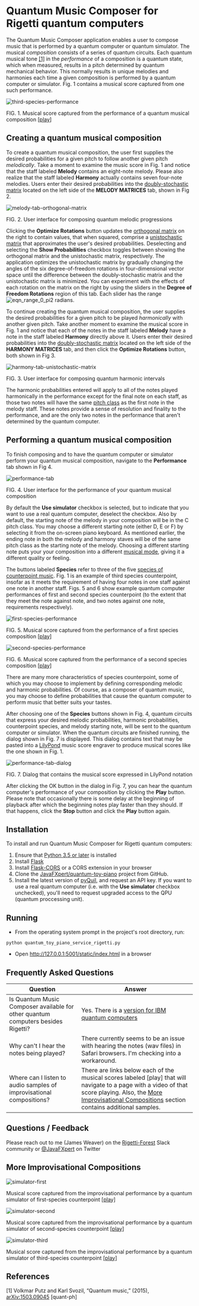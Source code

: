 # Quantum Music Composer for Rigetti quantum computers

The Quantum Music Composer application enables a user to compose music that is performed by a quantum computer or quantum simulator. The musical *composition* consists of a series of quantum circuits. Each quantum musical tone [[1]](#references) in the *performance* of a composition is a quantum state, which when measured, results in a pitch determined by quantum mechanical behavior. This normally results in unique melodies and harmonies each time a given composition is performed by a quantum computer or simulator. Fig. 1 contains a musical score captured from one such performance.

![third-species-performance](docimages/third-species-performance.png)

FIG. 1. Musical score captured from the performance of a quantum musical composition [[play](https://vimeo.com/277746028)]

## Creating a quantum musical composition

To create a quantum musical composition, the user first supplies the desired probabilities for a given pitch to follow another given pitch *melodically*. Take a moment to examine the music score in Fig. 1 and notice that the staff labeled **Melody** contains an eight-note melody. Please also realize that the staff labeled **Harmony** actually contains seven four-note melodies.  Users enter their desired probabilities into the [doubly-stochastic matrix](https://en.wikipedia.org/wiki/Doubly_stochastic_matrix) located on the left side of the **MELODY MATRICES** tab, shown in Fig 2. 

![melody-tab-orthogonal-matrix](docimages/melody-tab-orthogonal-matrix.png)

FIG. 2. User interface for composing quantum melodic progressions



Clicking the **Optimize Rotations** button updates the [orthogonal matrix](https://en.wikipedia.org/wiki/Orthogonal_matrix) on the right to contain values, that when squared, comprise a [unistochastic matrix](https://en.wikipedia.org/wiki/Unistochastic_matrix) that approximates the user's desired probabilities. Deselecting and selecting the **Show Probabilities** checkbox toggles between showing the orthogonal matrix and the unistochastic matrix, respectively. The application optimizes the unistochastic matrix by gradually changing the angles of the six degree-of-freedom rotations in four-dimensional vector space until the difference between the doubly-stochastic matrix and the unistochastic matrix is minimized.  You can experiment with the effects of each rotation on the matrix on the right by using the sliders in the **Degree of Freedom Rotations** region of this tab. Each slider has the range ![eqn_range_0_pi2](docimages/eqn_range_0_pi2.gif) radians.

To continue creating the quantum musical composition, the user supplies the desired probabilities for a given pitch to be played *harmonically* with another given pitch. Take another moment to examine the musical score in Fig. 1 and notice that each of the notes in the staff labeled **Melody** have a note in the staff labeled **Harmony** directly above it. Users enter their desired probabilities into the [doubly-stochastic matrix](https://en.wikipedia.org/wiki/Doubly_stochastic_matrix) located on the left side of the **HARMONY MATRICES** tab, and then click the **Optimize Rotations** button, both shown in Fig 3.

![harmony-tab-unistochastic-matrix](docimages/harmony-tab-unistochastic-matrix.png)

FIG. 3. User interface for composing quantum harmonic intervals



The harmonic probabilities entered will apply to all of the notes played harmonically in the performance except for the final note on each staff, as those two notes will have the same [pitch class](https://en.wikipedia.org/wiki/Pitch_class) as the first note in the melody staff. These notes provide a sense of resolution and finality to the performance, and are the only two notes in the performance that aren't determined by the quantum computer.

## Performing a quantum musical composition

To finish composing and to have the quantum computer or simulator perform your quantum musical composition, navigate to the **Performance** tab shown in Fig 4.

![performance-tab](docimages/performance-tab.png)

FIG. 4. User interface for the performance of your quantum musical composition



By default the **Use simulator** checkbox is selected, but to indicate that you want to use a real quantum computer, deselect the checkbox. Also by default, the starting note of the melody in your composition will be in the C pitch class. You may choose a different starting note (either D, E or F) by selecting it from the on-screen piano keyboard. As mentioned earlier, the ending note in both the melody and harmony staves will be of the same pitch class as the starting note of the melody. Choosing a different starting note puts your your composition into a different [musical mode](https://en.wikipedia.org/w/index.php?title=Musical_mode), giving it a different quality or feeling.  

The buttons labeled **Species** refer to three of the five [species of counterpoint music](https://en.wikipedia.org/wiki/Counterpoint#Species_counterpoint). Fig. 1 is an example of third species counterpoint, insofar as it meets the requirement of having four notes in one staff against one note in another staff. Figs. 5 and 6 show example quantum computer performances of first and second species counterpoint (to the extent that they meet the note against note, and two notes against one note, requirements respectively). 

![first-species-performance](docimages/first-species-performance.png)

FIG. 5. Musical score captured from the performance of a first species composition [[play]](https://vimeo.com/277747682)



![second-species-performance](docimages/second-species-performance.png)

FIG. 6. Musical score captured from the performance of a second species composition [[play]](https://vimeo.com/277746965)



There are many more characteristics of species counterpoint, some of which you may choose to implement by defining corresponding melodic and harmonic probabilities. Of course, as a composer of quantum music, you may choose to define probabilities that cause the quantum computer to perform music that better suits your tastes.

After choosing one of the **Species** buttons shown in Fig. 4, quantum circuits that express your desired melodic probabilities, harmonic probabilities, counterpoint species, and melody starting note, will be sent to the quantum computer or simulator. When the quantum circuits are finished running, the dialog shown in Fig. 7 is displayed. This dialog contains text that may be pasted into a [LilyPond](http://lilypond.org/manuals.html) music score engraver to produce musical scores like the one shown in Fig. 1. 



![performance-tab-dialog](docimages/performance-tab-dialog.png)

FIG. 7. Dialog that contains the musical score expressed in LilyPond notation



After clicking the OK button in the dialog in Fig. 7, you can hear the quantum computer's performance of your composition by clicking the **Play** button. Please note that occasionally there is some delay at the beginning of playback after which the beginning notes play faster than they should. If that happens, click the **Stop** button and click the **Play** button again.

## Installation

To install and run Quantum Music Composer for Rigetti quantum computers:

1. Ensure that [Python 3.5 or later](https://www.python.org/downloads/) is installed
2. Install [Flask](http://flask.pocoo.org/)
3. Install [Flask-CORS](https://flask-cors.readthedocs.io) or a CORS extension in your browser
4. Clone the [JavaFXpert/quantum-toy-piano](https://github.com/JavaFXpert/quantum-toy-piano) project from GitHub.
5. Install the latest version of [pyQuil](https://www.rigetti.com/forest), and request an API key. If you want to use a real quantum computer (i.e. with the **Use simulator** checkbox unchecked), you'll need to request upgraded access to the QPU (quantum proccessing unit).

## Running

- From the operating system prompt in the project's root directory, run:

`python quantum_toy_piano_service_rigetti.py`

- Open http://127.0.0.1:5001/static/index.html in a browser

## Frequently Asked Questions

| Question                                                     | Answer                                                       |
| ------------------------------------------------------------ | ------------------------------------------------------------ |
| Is Quantum Music Composer available for other quantum computers besides Rigetti? | Yes. There is a [version for IBM quantum computers](https://github.com/JavaFXpert/quantum-toy-piano-ibmq) |
| Why can't I hear the notes being played?                     | There currently seems to be an issue with hearing the notes (wav files) in Safari browsers. I'm checking into a workaround. |
| Where can I listen to audio samples of improvisational compositions? | There are links below each of the musical scores labeled [play] that will navigate to a page with a video of that score playing. Also, the [More Improvisational Compositions](#more-improvisational-compositions) section contains additional samples. |

## Questions / Feedback

Please reach out to me (James Weaver) on the [Rigetti-Forest](https://www.rigetti.com/community) Slack community or [@JavaFXpert](https://twitter.com/JavaFXpert) on Twitter



## More Improvisational Compositions

![simulator-first](docimages/simulator-first.png)

Musical score captured from the improvisational performance by a quantum simulator of first-species counterpoint [[play]](https://vimeo.com/277794445)



![simulator-second](docimages/simulator-second.png)

Musical score captured from the improvisational performance by a quantum simulator of second-species counterpoint [[play]](https://vimeo.com/277795712)



![simulator-third](docimages/simulator-third.png)

Musical score captured from the improvisational performance by a quantum simulator of third-species counterpoint [[play]](https://vimeo.com/277796209)



## References

[1] Volkmar Putz and Karl Svozil, “Quantum music,” (2015), [ arXiv:1503.09045](https://arxiv.org/abs/1503.09045) [quant-ph]